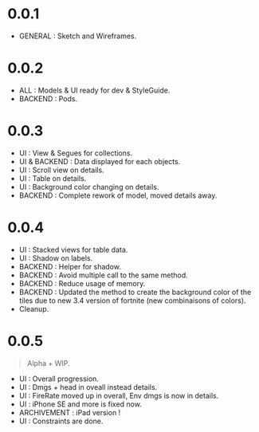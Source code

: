 # 0.0.1

- GENERAL : Sketch and Wireframes.

# 0.0.2

- ALL : Models & UI ready for dev & StyleGuide.
- BACKEND : Pods.

# 0.0.3

- UI : View & Segues for collections.
- UI & BACKEND : Data displayed for each objects.
- UI : Scroll view on details.
- UI : Table on details.
- UI : Background color changing on details.
- BACKEND : Complete rework of model, moved details away.

# 0.0.4

- UI : Stacked views for table data.
- UI : Shadow on labels.
- BACKEND : Helper for shadow.
- BACKEND : Avoid multiple call to the same method.
- BACKEND : Reduce usage of memory.
- BACKEND : Updated the method to create the background color of the tiles due to new 3.4 version of fortnite (new combinaisons of colors).
- Cleanup.

# 0.0.5
> Alpha + WIP.

- UI : Overall progression.
- UI : Dmgs + head in oveall instead details.
- UI : FireRate moved up in overall, Env dmgs is now in details.
- UI : iPhone SE and more is fixed now.
- ARCHIVEMENT : iPad version !
- UI : Constraints are done.
